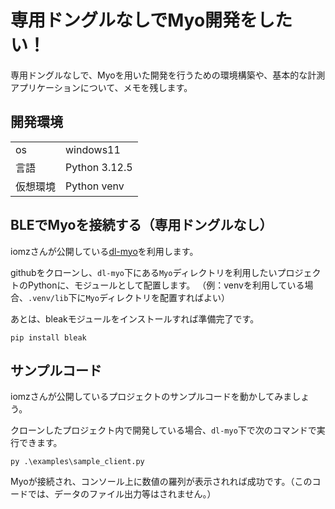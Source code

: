 # 専用ドングルなしでMyo開発をしたい！
専用ドングルなしで、Myoを用いた開発を行うための環境構築や、基本的な計測アプリケーションについて、メモを残します。

## 開発環境
 <table>
    <tr>
      <td>os</td>
      <td>windows11</td>
    </tr>
    <tr>
      <td>言語</td>
      <td>Python 3.12.5</td>
    </tr>
    <tr>
      <td>仮想環境</td>
      <td>Python venv</td>
    </tr>
 </table>

## BLEでMyoを接続する（専用ドングルなし）
iomzさんが公開している[dl-myo](https://github.com/iomz/dl-myo)を利用します。

githubをクローンし、`dl-myo`下にある`Myo`ディレクトリを利用したいプロジェクトのPythonに、モジュールとして配置します。
（例：venvを利用している場合、`.venv/lib`下に`Myo`ディレクトリを配置すればよい）

あとは、bleakモジュールをインストールすれば準備完了です。
```
pip install bleak
```

## サンプルコード
iomzさんが公開しているプロジェクトのサンプルコードを動かしてみましょう。

クローンしたプロジェクト内で開発している場合、`dl-myo`下で次のコマンドで実行できます。
```
py .\examples\sample_client.py
```
Myoが接続され、コンソール上に数値の羅列が表示されれば成功です。（このコードでは、データのファイル出力等はされません。）